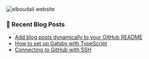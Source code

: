 ![elboudali website](https://res.cloudinary.com/elboudali/image/upload/v1624985308/my%20images/elboudali_f9aoie.png "elboudali.com")

### 📝 Recent Blog Posts

<!--START_SECTION:feed-->
* [Add blog posts dynamically to your GitHub README](https:&#x2F;&#x2F;elboudali.com&#x2F;blog&#x2F;2021&#x2F;add-blog-posts-dynamically-to-your-github-readme&#x2F;)
* [How to set up Gatsby with TypeScript](https:&#x2F;&#x2F;elboudali.com&#x2F;blog&#x2F;2021&#x2F;how-to-set-up-gatsby-with-typescript&#x2F;)
* [Connecting to GitHub with SSH](https:&#x2F;&#x2F;elboudali.com&#x2F;blog&#x2F;2021&#x2F;connecting-to-github-with-ssh&#x2F;)
<!--END_SECTION:feed-->
